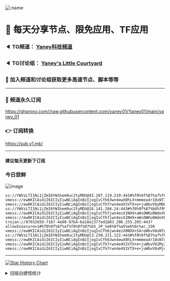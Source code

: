    ![:name](https://count.getloli.com/get/@yaney01?theme=gelbooru-h)

# 🚀 每天分享节点、限免应用、TF应用
### 🔈 TG频道： [Yaney科技频道](https://t.me/yaney_01) 
### 🔈 TG讨论组： [Yaney's Little Courtyard](https://t.me/+caB8IkK7JvMzM2I1)
### 🔔 加入频道和讨论组获取更多高速节点、脚本等等  
***
### 🔗  频道永久订阅
   https://ghproxy.com//raw.githubusercontent.com/yaney01/Yaney01/main/yaney_01
### 👉  订阅转换
   https://sub.v1.mk/
***
#### 建议每天更新下订阅
### 今日尝鲜
![image](https://user-images.githubusercontent.com/53202722/236652027-e3a66a62-34ae-42ef-be5f-5be492f8fee7.png)


```
ss://YWVzLTI1Ni1jZmI6YW1hem9uc2tyMDU@43.207.119.219:443#%f0%9f%87%af%f0%9f%87%b5_JP_%e6%97%a5%e6%9c%ac_14
vmess://ew0KICAidiI6ICIyIiwNCiAgInBzIjogIvCfh63wn4ewX0hLX+mmmea4r18xNTIiLA0KICAiYWRkIjogIjE1Ni4yNDUuOC4xODgiLA0KICAicG9ydCI6ICI0NDMiLA0KICAiaWQiOiAiNWE0ZDY5YWQtMjBhOS00OTQxLWIyMjMtODdiYmQwOWY1ZjUyIiwNCiAgImFpZCI6ICI2NCIsDQogICJzY3kiOiAiYXV0byIsDQogICJuZXQiOiAid3MiLA0KICAidHlwZSI6ICJub25lIiwNCiAgImhvc3QiOiAiIiwNCiAgInBhdGgiOiAiL3BhdGgvMTY4MzM0NjA2NTIxNyIsDQogICJ0bHMiOiAidGxzIiwNCiAgInNuaSI6ICIiDQp9
vmess://ew0KICAidiI6ICIyIiwNCiAgInBzIjogIvCfh7rwn4e4X1VTX+e+juWbvV8yMDQiLA0KICAiYWRkIjogIjE0Mi40LjEyNi42MCIsDQogICJwb3J0IjogIjMzMzkyIiwNCiAgImlkIjogIjQxODA0OGFmLWEyOTMtNGI5OS05YjBjLTk4Y2EzNTgwZGQyNCIsDQogICJhaWQiOiAiNjQiLA0KICAic2N5IjogImF1dG8iLA0KICAibmV0IjogInRjcCIsDQogICJ0eXBlIjogIm5vbmUiLA0KICAiaG9zdCI6ICIiLA0KICAicGF0aCI6ICIiLA0KICAidGxzIjogIiIsDQogICJzbmkiOiAiIg0KfQ==
ss://YWVzLTI1Ni1jZmI6YW1hem9uc2tyMDU@18.141.204.24:443#%f0%9f%87%b8%f0%9f%87%ac_SG_%e6%96%b0%e5%8a%a0%e5%9d%a1_10
vmess://ew0KICAidiI6ICIyIiwNCiAgInBzIjogIvCfh7jwn4esX1NHX+aWsOWKoOWdoV81MiIsDQogICJhZGQiOiAiYmV0YS5ub2FyaWVzLmRlIiwNCiAgInBvcnQiOiAiODg4MCIsDQogICJpZCI6ICI2N2M1Y2U0NS03YjQ4LTQ3M2UtYmYyNS1lNGM4MzBiMGVkMjQiLA0KICAiYWlkIjogIjAiLA0KICAic2N5IjogImF1dG8iLA0KICAibmV0IjogIndzIiwNCiAgInR5cGUiOiAibm9uZSIsDQogICJob3N0IjogImNvbnRhYm8tc2cuaWlpby53aWtpIiwNCiAgInBhdGgiOiAiL2FyaWVzP2VkPTIwNDgiLA0KICAidGxzIjogIiIsDQogICJzbmkiOiAiIg0KfQ==
vmess://ew0KICAidiI6ICIyIiwNCiAgInBzIjogIvCfh7jwn4esX1NHX+aWsOWKoOWdoV8xMzUiLA0KICAiYWRkIjogImJldGEubm9hcmllcy5kZSIsDQogICJwb3J0IjogIjIwNTIiLA0KICAiaWQiOiAiNjdjNWNlNDUtN2I0OC00NzNlLWJmMjUtZTRjODMwYjBlZDI0IiwNCiAgImFpZCI6ICIwIiwNCiAgInNjeSI6ICJhdXRvIiwNCiAgIm5ldCI6ICJ3cyIsDQogICJ0eXBlIjogIm5vbmUiLA0KICAiaG9zdCI6ICJvdmguaWlpby53aWtpIiwNCiAgInBhdGgiOiAiL2FyaWVzP2VkPTIwNDgiLA0KICAidGxzIjogIiIsDQogICJzbmkiOiAiIg0KfQ==
trojan://87032659-7167-4e00-97b4-6a18a1377ed2@43.206.255.205:443?allowInsecure=1#%f0%9f%87%af%f0%9f%87%b5_JP_%e6%97%a5%e6%9c%ac_150
vmess://ew0KICAidiI6ICIyIiwNCiAgInBzIjogIvCfh6jwn4ezX0NOX+S4reWbvV8xNTgiLA0KICAiYWRkIjogImd6eWQuamNub2RlLnRvcCIsDQogICJwb3J0IjogIjI4MDAwIiwNCiAgImlkIjogIjQ5ZmJmZjcxLWRjNDMtNDAzZS05ZGVkLTMwZjE1MzUzM2Y1YyIsDQogICJhaWQiOiAiMCIsDQogICJzY3kiOiAiYXV0byIsDQogICJuZXQiOiAid3MiLA0KICAidHlwZSI6ICJub25lIiwNCiAgImhvc3QiOiAiZ3p5ZC5qY25vZGUudG9wIiwNCiAgInBhdGgiOiAiLyIsDQogICJ0bHMiOiAiIiwNCiAgInNuaSI6ICIiDQp9
ss://YWVzLTI1Ni1jZmI6YW1hem9uc2tyMDU@13.230.221.122:443#%f0%9f%87%af%f0%9f%87%b5_JP_%e6%97%a5%e6%9c%ac_12
vmess://ew0KICAidiI6ICIyIiwNCiAgInBzIjogIvCfh63wn4ewX0hLX+mmmea4r18xNTciLA0KICAiYWRkIjogInNkLXdhbi1oay00LmNsb3Vkc3BlZWQub25saW5lIiwNCiAgInBvcnQiOiAiMTU0MDEiLA0KICAiaWQiOiAiMTJiNmM2NzUtZWRjMy00ZGE4LWIzZTItNTI1ZjRjY2RkM2YzIiwNCiAgImFpZCI6ICIwIiwNCiAgInNjeSI6ICJhdXRvIiwNCiAgIm5ldCI6ICJ3cyIsDQogICJ0eXBlIjogIm5vbmUiLA0KICAiaG9zdCI6ICJtZWRpYS5hbWF6b253ZWJzZXJ2aWNlcy5jb20iLA0KICAicGF0aCI6ICIvYXdzLWNoaW5hLW1lZGlhL1FBY1RLcDNJYy1NLm1wNCIsDQogICJ0bHMiOiAiIiwNCiAgInNuaSI6ICIiDQp9
vmess://ew0KICAidiI6ICIyIiwNCiAgInBzIjogIvCfh7rwn4e4X1VTX+e+juWbvV82MyIsDQogICJhZGQiOiAiMTk4LjIuMjAzLjU4IiwNCiAgInBvcnQiOiAiNDQ1MDIiLA0KICAiaWQiOiAiNDE4MDQ4YWYtYTI5My00Yjk5LTliMGMtOThjYTM1ODBkZDI0IiwNCiAgImFpZCI6ICI2NCIsDQogICJzY3kiOiAiYXV0byIsDQogICJuZXQiOiAidGNwIiwNCiAgInR5cGUiOiAibm9uZSIsDQogICJob3N0IjogIiIsDQogICJwYXRoIjogIiIsDQogICJ0bHMiOiAiIiwNCiAgInNuaSI6ICIiDQp9
vmess://ew0KICAidiI6ICIyIiwNCiAgInBzIjogIvCfh7rwn4e4X1VTX+e+juWbvV8xMjciLA0KICAiYWRkIjogImNmLnl4am5vZGUuY29tIiwNCiAgInBvcnQiOiAiODAiLA0KICAiaWQiOiAiMDljMWQzMmQtNDQ1OC00ZWJmLWIzNmQtNGRkNzMyYmFlM2FhIiwNCiAgImFpZCI6ICIwIiwNCiAgInNjeSI6ICJhdXRvIiwNCiAgIm5ldCI6ICJ3cyIsDQogICJ0eXBlIjogIm5vbmUiLA0KICAiaG9zdCI6ICJkcDEueXhqbm9kZS5jb20iLA0KICAicGF0aCI6ICIveXh6YnAiLA0KICAidGxzIjogIiIsDQogICJzbmkiOiAiIg0KfQ==
```

***
   [![Star History Chart](https://api.star-history.com/svg?repos=yaney01/Yaney01&type=Date)](https://star-history.com/#yaney01/Yaney01&Date)
<details>
     <summary>旧版白嫖怪统计</summary>
   <p align="left"> 
  <img src="https://profile-counter.glitch.me/yaney01/count.svg" />
</p>
   </details>
